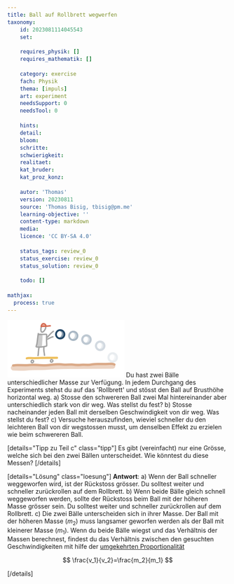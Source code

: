```yaml
---
title: Ball auf Rollbrett wegwerfen
taxonomy:
	id: 2023081114045543
	set:

	requires_physik: []
	requires_mathematik: []

	category: exercise
	fach: Physik
	thema: [impuls]
	art: experiment
	needsSupport: 0
	needsTool: 0

	hints: 
	detail: 
	bloom: 
	schritte: 
	schwierigkeit: 
	realitaet:
	kat_bruder:
	kat_proz_konz: 

	autor: 'Thomas'
	version: 20230811
	source: 'Thomas Bisig, tbisig@pm.me'
	learning-objective: ''
	content-type: markdown
	media:
	licence: 'CC BY-SA 4.0'

	status_tags: review_0
	status_exercise: review_0
	status_solution: review_0

	todo: []

mathjax:
  process: true
---
```

![Person auf Rollbrett, die einen Ball wegwirft](person_auf_rollbrett.svg?resize=400,400&class=float-right) 
Du hast zwei Bälle unterschiedlicher Masse zur Verfügung. In jedem Durchgang des Experiments stehst du auf das 'Rollbrett' und stösst den Ball auf Brusthöhe horizontal weg.
a) Stosse den schwereren Ball zwei Mal hintereinander aber unterschiedlich stark von dir weg. Was stellst du fest?
b) Stosse nacheinander jeden Ball mit derselben Geschwindigkeit von dir weg. Was stellst du fest?
c) Versuche herauszufinden, wieviel schneller du den leichteren Ball von dir wegstossen musst, um denselben Effekt zu erzielen wie beim schwereren Ball.


[details="Tipp zu Teil c" class="tipp"]
Es gibt (vereinfacht) nur eine Grösse, welche sich bei den zwei Bällen unterscheidet. Wie könntest du diese Messen?
[/details]

[details="Lösung" class="loesung"]
**Antwort**:
a) Wenn der Ball schneller weggeworfen wird, ist der Rückstoss grösser. Du solltest weiter und schneller zurückrollen auf dem Rollbrett.
b) Wenn beide Bälle gleich schnell weggeworfen werden, sollte der Rückstoss beim Ball mit der höheren Masse grösser sein. Du solltest weiter und schneller zurückrollen auf dem Rollbrett.
c) Die zwei Bälle unterscheiden sich in ihrer Masse. Der Ball mit der höheren Masse ($m_2$) muss langsamer geworfen werden als der Ball mit kleinerer Masse ($m_1$). Wenn du beide Bälle wiegst und das Verhältnis der Massen berechnest, findest du das Verhältnis zwischen den gesuchten Geschwindigkeiten mit hilfe der [umgekehrten Proportionalität](/konzepte/konzept-7)

$$
\frac{v_1}{v_2}=\frac{m_2}{m_1}
$$

[/details]